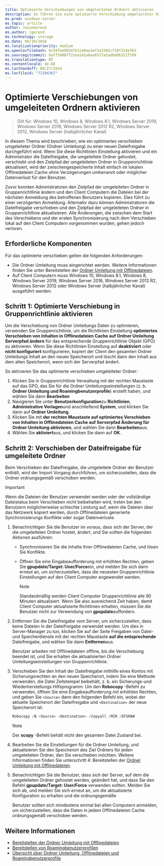 ```yaml
---
title: Optimierte Verschiebungen von umgeleiteten Ordnern aktivieren
description: So führen Sie eine optimierte Verschiebung umgeleiteter Ordner zu einer neuen Dateifreigabe aus
ms.prod: windows-server
ms.topic: article
author: JasonGerend
ms.author: jgerend
ms.technology: storage
ms.date: 09/10/2018
ms.localizationpriority: medium
ms.openlocfilehash: 6c54fee98247b1ce0aa3ef3a2502cf18f314e763
ms.sourcegitcommit: 6aff3d88ff22ea141a6ea6572a5ad8dd6321f199
ms.translationtype: MT
ms.contentlocale: de-DE
ms.lasthandoff: 09/27/2019
ms.locfileid: "71394367"
---
```

# <a name="enable-optimized-moves-of-redirected-folders"></a>Optimierte Verschiebungen von umgeleiteten Ordnern aktivieren

>Gilt für: Windows 10, Windows 8, Windows 8.1, Windows Server 2019, Windows Server 2016, Windows Server 2012 R2, Windows Server 2012, Windows Server (halbjährlicher Kanal)

In diesem Thema wird beschrieben, wie ein optimiertes verschieben umgeleiteter Ordner (Ordner Umleitung) zu einer neuen Dateifreigabe durchgeführt wird. Wenn Sie diese Richtlinien Einstellung aktivieren und ein Administrator die Dateifreigabe, die umgeleitete Ordner gehostet, verschiebt und den Zielpfad der umgeleiteten Ordner in Gruppenrichtlinie aktualisiert, wird der zwischengespeicherte Inhalt einfach im lokalen Offlinedateien Cache ohne Verzögerungen umbenannt oder möglicher Datenverlust für den Benutzer.

Zuvor konnten Administratoren den Zielpfad der umgeleiteten Ordner in Gruppenrichtlinie ändern und den Client Computern die Dateien bei der nächsten Anmeldung des betroffenen Benutzers kopieren. Dies führt zu einer verzögerten Anmeldung. Alternativ dazu können Administratoren die Dateifreigabe verschieben und den Zielpfad der umgeleiteten Ordner in Gruppenrichtlinie aktualisieren. Alle Änderungen, die zwischen dem Start des Verschiebens und der ersten Synchronisierung nach dem Verschieben lokal auf den Client Computern vorgenommen wurden, gehen jedoch verloren.

## <a name="prerequisites"></a>Erforderliche Komponenten

Für das optimierte verschieben gelten die folgenden Anforderungen:

- Die Ordner Umleitung muss eingerichtet werden. Weitere Informationen finden Sie unter Bereitstellen der [Ordner Umleitung mit Offlinedateien](deploy-folder-redirection.md).
- Auf Client Computern muss Windows 10, Windows 8.1, Windows 8, Windows Server 2019, Windows Server 2016, Windows Server 2012 R2, Windows Server 2012 oder Windows Server (halbjährlicher Kanal) ausgeführt werden.

## <a name="step-1-enable-optimized-move-in-group-policy"></a>Schritt 1: Optimierte Verschiebung in Gruppenrichtlinie aktivieren

Um die Verschiebung von Ordner Umleitungs Daten zu optimieren, verwenden Sie Gruppenrichtlinie, um die Richtlinien Einstellung **optimiertes Verschieben von Inhalten in Offlinedateien Cache auf Ordner Umleitung Serverpfad ändern** für das entsprechende Gruppenrichtlinie Objekt (GPO) zu aktivieren. Wenn Sie diese Richtlinien Einstellung auf **deaktiviert** oder **nicht konfiguriert** konfigurieren, kopiert der Client den gesamten Ordner Umleitungs Inhalt an den neuen Speicherort und löscht dann den Inhalt aus dem alten Speicherort, wenn sich der Serverpfad ändert.

So aktivieren Sie das optimierte verschieben umgeleiteter Ordner:

1. Klicken Sie in Gruppenrichtlinie Verwaltung mit der rechten Maustaste auf das GPO, das Sie für die Ordner Umleitungseinstellungen (z. b. **Ordner Umleitung und Roamingbenutzerprofile**) erstellt haben, und wählen Sie dann **Bearbeiten**
2. Navigieren Sie unter **Benutzerkonfiguration**zu **Richtlinien**, **Administrative Vorlagen**und anschließend **System**, und klicken Sie dann auf **Ordner Umleitung**.
3. Klicken Sie mit **der rechten Maustaste auf optimiertes Verschieben von Inhalten in Offlinedateien Cache auf Serverpfad Änderung für Ordner Umleitung aktivieren**, und wählen Sie dann **Bearbeiten**aus.
4. Wählen Sie **aktiviert**aus, und klicken Sie dann auf **OK**.

## <a name="step-2-relocate-the-file-share-for-redirected-folders"></a>Schritt 2: Verschieben der Dateifreigabe für umgeleitete Ordner

Beim Verschieben der Dateifreigabe, die umgeleitete Ordner der Benutzer enthält, wird der Import Vorgang durchführen, um sicherzustellen, dass die Ordner ordnungsgemäß verschoben werden.

>[!IMPORTANT]
>Wenn die Dateien der Benutzer verwendet werden oder der vollständige Dateistatus beim Verschieben nicht beibehalten wird, treten bei den Benutzern möglicherweise schlechte Leistung auf, wenn die Dateien über das Netzwerk kopiert werden, durch Offlinedateien generierte Synchronisierungs Konflikte oder sogar Datenverluste.

1. Benachrichtigen Sie die Benutzer im voraus, dass sich der Server, der die umgeleiteten Ordner hostet, ändert, und Sie sollten die folgenden Aktionen ausführen:

      - Synchronisieren Sie die Inhalte Ihrer Offlinedateien Cache, und lösen Sie Konflikte.
      - Öffnen Sie eine Eingabeaufforderung mit erhöhten Rechten, geben Sie **gpupdate/Target: User/Force**ein, und melden Sie sich dann erneut an, um sicherzustellen, dass die neuesten Gruppenrichtlinie Einstellungen auf den Client Computer angewendet werden.

        >[!NOTE]
        >Standardmäßig werden Client Computer Gruppenrichtlinie alle 90 Minuten aktualisiert. Wenn Sie also ausreichend Zeit haben, damit Client Computer aktualisierte Richtlinien erhalten, müssen Sie die Benutzer nicht zur Verwendung von **gpupdate**auffordern.
2. Entfernen Sie die Dateifreigabe vom Server, um sicherzustellen, dass keine Dateien in der Dateifreigabe verwendet werden. Um dies in Server-Manager zu tun, klicken Sie auf der Seite Freigaben von Datei-und Speicherdienste mit der rechten Maustaste **auf die entsprechende** Dateifreigabe, und wählen Sie dann **Entfernen**aus.

    Benutzer arbeiten mit Offlinedateien offline, bis die Verschiebung beendet ist, und Sie erhalten die aktualisierten Ordner Umleitungseinstellungen von Gruppenrichtlinie.

3. Verschieben Sie den Inhalt der Dateifreigabe mithilfe eines Kontos mit Sicherungsrechten an den neuen Speicherort, indem Sie eine Methode verwenden, die Datei Zeitstempel beibehält, z. b. ein Sicherungs-und Wiederherstellungs Hilfsprogramm. Um den **Robocopy** -Befehl zu verwenden, öffnen Sie eine Eingabeaufforderung mit erhöhten Rechten, und geben Sie ```<Source>``` dann den folgenden Befehl ein, wobei der aktuelle Speicherort der Dateifreigabe und ```<Destination>``` der neue Speicherort ist:

    ```PowerShell
    Robocopy /B <Source> <Destination> /Copyall /MIR /EFSRAW
    ```

    >[!NOTE]
    >Der **xcopy** -Befehl behält nicht den gesamten Datei Zustand bei.
4. Bearbeiten Sie die Einstellungen für die Ordner Umleitung, und aktualisieren Sie den Speicherort des Ziel Ordners für jeden umgeleiteten Ordner, den Sie verschieben möchten. Weitere Informationen finden Sie unterschritt 4: Bereitstellen der [Ordner Umleitung mit Offlinedateien](deploy-folder-redirection.md).
5. Benachrichtigen Sie die Benutzer, dass sich der Server, auf dem die umgeleiteten Ordner gehostet werden, geändert hat, und dass Sie den Befehl **gpupdate/Target: User/Force** verwenden sollten. Melden Sie sich ab, und melden Sie sich erneut an, um die aktualisierte Konfiguration zu erhalten und die ordnungsgemäße

    Benutzer sollten sich mindestens einmal bei allen Computern anmelden, um sicherzustellen, dass die Daten in jedem Offlinedateien Cache ordnungsgemäß verschoben werden.

## <a name="more-information"></a>Weitere Informationen

* [Bereitstellen der Ordner Umleitung mit Offlinedateien](deploy-folder-redirection.md)
* [Bereitstellen von Roamingbenutzerprofilen](deploy-roaming-user-profiles.md)
* [Übersicht über Ordner Umleitung, Offlinedateien und Roamingbenutzerprofile](folder-redirection-rup-overview.md)